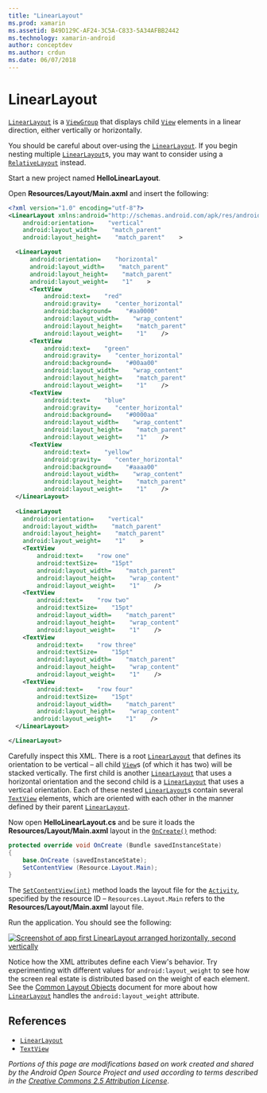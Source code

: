 ```yaml
---
title: "LinearLayout"
ms.prod: xamarin
ms.assetid: B49D129C-AF24-3C5A-C833-5A34AFBB2442
ms.technology: xamarin-android
author: conceptdev
ms.author: crdun
ms.date: 06/07/2018
---
```


# LinearLayout

[`LinearLayout`](https://developer.xamarin.com/api/type/Android.Widget.LinearLayout/)
is a
[`ViewGroup`](https://developer.xamarin.com/api/type/Android.Views.ViewGroup/)
that displays child
[`View`](https://developer.xamarin.com/api/type/Android.Views.View/)
elements in a linear direction, either vertically or horizontally.

You should be careful about over-using the
[`LinearLayout`](https://developer.xamarin.com/api/type/Android.Widget.LinearLayout/).
If you begin nesting multiple
[`LinearLayout`](https://developer.xamarin.com/api/type/Android.Widget.LinearLayout/)s,
you may want to consider using a
[`RelativeLayout`](https://developer.xamarin.com/api/type/Android.Widget.RelativeLayout/)
instead.

Start a new project named **HelloLinearLayout**.

Open **Resources/Layout/Main.axml** and insert the following:

```xml
<?xml version="1.0" encoding="utf-8"?>
<LinearLayout xmlns:android="http://schemas.android.com/apk/res/android"
    android:orientation=    "vertical"
    android:layout_width=    "match_parent"
    android:layout_height=    "match_parent"    >

  <LinearLayout
      android:orientation=    "horizontal"
      android:layout_width=    "match_parent"
      android:layout_height=    "match_parent"
      android:layout_weight=    "1"    >
      <TextView
          android:text=    "red"
          android:gravity=    "center_horizontal"
          android:background=    "#aa0000"
          android:layout_width=    "wrap_content"
          android:layout_height=    "match_parent"
          android:layout_weight=    "1"    />
      <TextView
          android:text=    "green"
          android:gravity=    "center_horizontal"
          android:background=    "#00aa00"
          android:layout_width=    "wrap_content"
          android:layout_height=    "match_parent"
          android:layout_weight=    "1"    />
      <TextView
          android:text=    "blue"
          android:gravity=    "center_horizontal"
          android:background=    "#0000aa"
          android:layout_width=    "wrap_content"
          android:layout_height=    "match_parent"
          android:layout_weight=    "1"    />
      <TextView
          android:text=    "yellow"
          android:gravity=    "center_horizontal"
          android:background=    "#aaaa00"
          android:layout_width=    "wrap_content"
          android:layout_height=    "match_parent"
          android:layout_weight=    "1"    />
  </LinearLayout>
        
  <LinearLayout
    android:orientation=    "vertical"
    android:layout_width=    "match_parent"
    android:layout_height=    "match_parent"
    android:layout_weight=    "1"    >
    <TextView
        android:text=    "row one"
        android:textSize=    "15pt"
        android:layout_width=    "match_parent"
        android:layout_height=    "wrap_content"
        android:layout_weight=    "1"    />
    <TextView
        android:text=    "row two"
        android:textSize=    "15pt"
        android:layout_width=    "match_parent"
        android:layout_height=    "wrap_content"
        android:layout_weight=    "1"    />
    <TextView
        android:text=    "row three"
        android:textSize=    "15pt"
        android:layout_width=    "match_parent"
        android:layout_height=    "wrap_content"
        android:layout_weight=    "1"    />
    <TextView
        android:text=    "row four"
        android:textSize=    "15pt"
        android:layout_width=    "match_parent"
        android:layout_height=    "wrap_content"
       android:layout_weight=    "1"    />
  </LinearLayout>

</LinearLayout>
```

Carefully inspect this XML. There is a root
[`LinearLayout`](https://developer.xamarin.com/api/type/Android.Widget.LinearLayout/)
that defines its orientation to be vertical &ndash; all child
[`View`](https://developer.xamarin.com/api/type/Android.Views.View/)s
(of which it has two) will be stacked vertically. The first child
is another
[`LinearLayout`](https://developer.xamarin.com/api/type/Android.Widget.LinearLayout/)
that uses a horizontal orientation and the second child is a
[`LinearLayout`](https://developer.xamarin.com/api/type/Android.Widget.LinearLayout/)
that uses a vertical orientation. Each of these nested
[`LinearLayout`](https://developer.xamarin.com/api/type/Android.Widget.LinearLayout/)s
contain several
[`TextView`](https://developer.xamarin.com/api/type/Android.Widget.TextView/)
elements, which are oriented with each other in the manner defined
by their parent
[`LinearLayout`](https://developer.xamarin.com/api/type/Android.Widget.LinearLayout/).

Now open **HelloLinearLayout.cs** and be sure it loads the
**Resources/Layout/Main.axml** layout in the
[`OnCreate()`](https://developer.xamarin.com/api/member/Android.App.Activity.OnCreate/p/Android.OS.Bundle/)
method:

```csharp
protected override void OnCreate (Bundle savedInstanceState)
{
    base.OnCreate (savedInstanceState);
    SetContentView (Resource.Layout.Main);
}
```

The [`SetContentView(int)`](https://developer.xamarin.com/api/member/Android.App.Activity.SetContentView/(System.Int32))
method loads the layout file for the
[`Activity`](https://developer.xamarin.com/api/type/Android.App.Activity/), specified by the
resource ID &ndash; `Resources.Layout.Main` refers to the
**Resources/Layout/Main.axml** layout file.

Run the application. You should see the following:

[![Screenshot of app first LinearLayout arranged horizontally, second vertically](linear-layout-images/helloviews1.png)](linear-layout-images/helloviews1.png#lightbox)

Notice how the XML attributes define each View's behavior. Try
experimenting with different values for `android:layout_weight` to see
how the screen real estate is distributed based on the weight of each
element. See the
[Common Layout Objects](http://developer.android.com/guide/topics/ui/declaring-layout.html)
document for more about how
[`LinearLayout`](https://developer.xamarin.com/api/type/Android.Widget.LinearLayout/)
handles the `android:layout_weight` attribute.


## References

-   [`LinearLayout`](https://developer.xamarin.com/api/type/Android.Widget.LinearLayout/) 
-   [`TextView`](https://developer.xamarin.com/api/type/Android.Widget.TextView/) 

*Portions of this page are modifications based on work created and shared by the
Android Open Source Project and used according to terms described in the*
[*Creative Commons 2.5 Attribution License*](http://creativecommons.org/licenses/by/2.5/).

